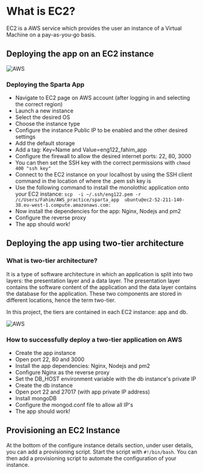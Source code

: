 # What is EC2?

EC2 is a AWS service which provides the user an instance of a Virtual Machine on a pay-as-you-go basis. 

## Deploying the app on an EC2 instance

![AWS](https://user-images.githubusercontent.com/99980305/185410653-905abb9c-7d31-4bad-99d5-8d9e256bbcee.png)

### Deploying the Sparta App

- Navigate to EC2 page on AWS account (after logging in and selecting the correct region)
- Launch a new instance
- Select the desired OS
- Choose the instance type
- Configure the instance Public IP to be enabled and the other desired settings
- Add the default storage
- Add a tag: Key=Name and Value=eng122_fahim_app
- Configure the firewall to allow the desired internet ports: 22, 80, 3000 
- You can then set the SSH key with the correct permissions with `chmod 400 "ssh key"`
- Connect to the EC2 instance on your localhost by using the SSH client command in the location of where the .pem ssh key is
- Use the following command to install the monolothic application onto your EC2 instance: `scp  -i ~/.ssh/eng122.pem -r /c/Users/Fahim/AWS_practice/sparta_app  ubuntu@ec2-52-211-140-38.eu-west-1.compute.amazonaws.com:`
- Now install the dependencies for the app: Nginx, Nodejs and pm2
- Configure the reverse proxy
- The app should work!

## Deploying the app using two-tier architecture

### What is two-tier architecture?

It is a type of software architecture in which an application is split into two layers: the presentation layer and a data layer. The presentation layer contains the software content of the application and the data layer contains the database for the application. These two components are stored in different locations, hence the term two-tier. 

In this project, the tiers are contained in each EC2 instance: app and db.

![AWS](https://user-images.githubusercontent.com/99980305/185652521-8c4f0188-0ea1-4090-b503-951f51283c9c.png)

### How to successfully deploy a two-tier application on AWS

- Create the app instance 
- Open port 22, 80 and 3000
- Install the app dependencies: Nginx, Nodejs and pm2
- Configure Nginx as the reverse proxy
- Set the DB_HOST environment variable with the db instance's private IP
- Create the db instance
- Open port 22 and 27017 (with app private IP address)
- Install mongoDB
- Configure the mongod.conf file to allow all IP's
- The app should work!

## Provisioning an EC2 Instance

At the bottom of the configure instance details section, under user details, you can add a provisioning script. Start the script with `#!/bin/bash`. You can then add a provisioning script to automate the configuration of your instance.

